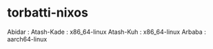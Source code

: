 # torbatti-nixos


Abidar : 
Atash-Kade :  x86_64-linux
Atash-Kuh : x86_64-linux
Arbaba : aarch64-linux